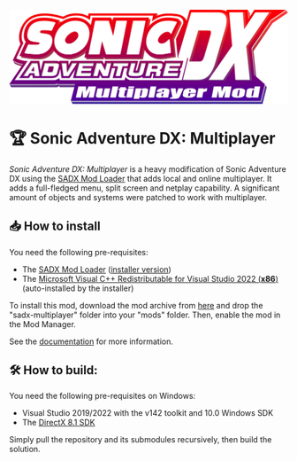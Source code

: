 ![The Sonic Adventure DX logo with the "Director's Cut" text replaced with "Multiplayer"](/docs/images/logo.png)

# 🏆 Sonic Adventure DX: Multiplayer

*Sonic Adventure DX: Multiplayer* is a heavy modification of Sonic Adventure DX using the [SADX Mod Loader](https://github.com/X-Hax/sadx-mod-loader) that adds local and online multiplayer. It adds a full-fledged menu, split screen and netplay capability. A significant amount of objects and systems were patched to work with multiplayer.

## 📥 How to install

You need the following pre-requisites:
* The [SADX Mod Loader](https://github.com/X-Hax/sadx-mod-loader) ([installer version](https://sadxmodinstaller.unreliable.network/))
* The [Microsoft Visual C++ Redistributable for Visual Studio 2022 (**x86**)](https://aka.ms/vs/16/release/vc_redist.x86.exe) (auto-installed by the installer)

To install this mod, download the mod archive from [here](https://github.com/kellsnc/sadx-multiplayer/releases/latest) and drop the "sadx-multiplayer" folder into your "mods" folder. Then, enable the mod in the Mod Manager.

See the [documentation](/docs/table-of-content.md) for more information.

## 🛠 How to build:

You need the following pre-requisites on Windows:
* Visual Studio 2019/2022 with the v142 toolkit and 10.0 Windows SDK
* The [DirectX 8.1 SDK](https://archive.org/details/dx81sdk_full)

Simply pull the repository and its submodules recursively, then build the solution.
